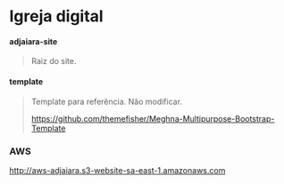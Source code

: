 # Igreja digital


#### adjaiara-site

> Raiz do site.


#### template

> Template para referência. Não modificar.
> 
> <https://github.com/themefisher/Meghna-Multipurpose-Bootstrap-Template>

### AWS
http://aws-adjaiara.s3-website-sa-east-1.amazonaws.com

